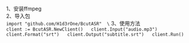 1、安装ffmpeg  
2、导入包  
`
import "github.com/H1d3rOne/BcutASR"  \
`
3、使用方法  
`
client := BcutASR.NewClient()  
client.Input("audio.mp3")
client.Format("srt")  
client.Output("subtitle.srt")  
client.Run()
`


